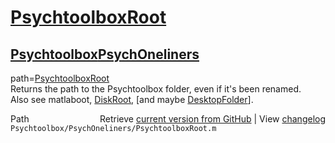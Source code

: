# [PsychtoolboxRoot](PsychtoolboxRoot)
## [Psychtoolbox](Psychtoolbox)[PsychOneliners](PsychOneliners)

path=[PsychtoolboxRoot](PsychtoolboxRoot)  
Returns the path to the Psychtoolbox folder, even if it's been renamed.  
Also see matlaboot, [DiskRoot](DiskRoot), [and maybe [DesktopFolder](DesktopFolder)].  




<div class="code_header" style="text-align:right;">
  <span style="float:left;">Path&nbsp;&nbsp;</span> <span class="counter">Retrieve <a href=
  "https://raw.github.com/Psychtoolbox-3/Psychtoolbox-3/beta/Psychtoolbox/PsychOneliners/PsychtoolboxRoot.m">current version from GitHub</a> | View <a href=
  "https://github.com/Psychtoolbox-3/Psychtoolbox-3/commits/beta/Psychtoolbox/PsychOneliners/PsychtoolboxRoot.m">changelog</a></span>
</div>
<div class="code">
  <code>Psychtoolbox/PsychOneliners/PsychtoolboxRoot.m</code>
</div>

